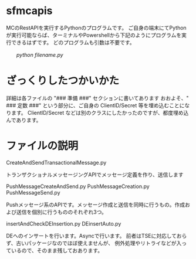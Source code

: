 # sfmcapis

MCのRestAPIを実行するPythonのプログラムです。
ご自身の端末にてPythonが実行可能ならば、ターミナルやPowershellから下記のようにプログラムを実行できるはずです。
どのプログラムも引数は不要です。

　　_python filename.py_

  
# ざっくりしたつかいかた

詳細は各ファイルの "### 準備 ###" セクションに書いてあります
おおよそ、" ### 定数 ###" という部分に、ご自身の ClientID/Secret 等を埋め込むことになります。
ClientID/Secret などは別のクラスにしたかったのですが、都度埋め込んであります。

# ファイルの説明


  CreateAndSendTransactionalMessage.py
  
  トランザクショナルメッセージングAPIでメッセージ定義を作り、送信します
  
  PushMessageCreateAndSend.py
  PushMessageCreation.py
  PushMessageSend.py
  
  Pushメッセージ系のAPIです。メッセージ作成と送信を同時に行うもの。作成および送信を個別に行うもののそれぞれ3つ。

  insertAndCheckDEInsertion.py
  DEinsertAuto.py
  
  DEへのインサートを行います。Asyncで行います。
  前者はTSEに対応しておらず、古いパッケージなのでほぼ使えませんが、
  例外処理やリトライなどが入っているので、そのまま残しておあります。
  
